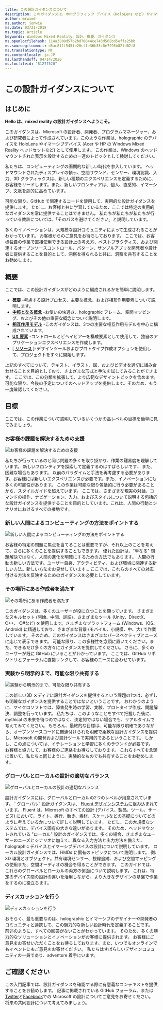 ```yaml
---
title: この設計ガイダンスについて
description: このガイダンスは、ホログラフィック デバイス (HoloLens など) やイマーシブ デバイス (Acer および HP Windows Mixed Reality ヘッドセットなど) にわたって作業しているマイクロソフトのデザイナー、開発者、プログラム マネージャー、研究者によって作成されています。
author: mrwied
ms.author: jonwie
ms.date: 03/21/2018
ms.topic: article
keywords: Windows Mixed Reality、設計、概要、ガイダンス
ms.openlocfilehash: 114a3808d57b2bd78044ce743d568bd5effe25bb
ms.sourcegitcommit: d6ac8f1f545fe20cf1e36b83c0e7998b82fd02f8
ms.translationtype: MT
ms.contentlocale: ja-JP
ms.lasthandoff: 04/14/2020
ms.locfileid: "81277520"
---
```

# <a name="about-this-design-guidance"></a>この設計ガイダンスについて

## <a name="introduction"></a>はじめに

**Hello は、mixed reality の設計ガイダンスへようこそ。**

このガイダンスは、Microsoft の設計者、開発者、プログラムマネージャー、および研究者によって作成されています。このような作業は、holographic のデバイスを HoloLens やイマーシブデバイス (Acer や HP の Windows Mixed Reality ヘッドセットなど) として使用します。 この作業は、Windows のヘッドマウントされた表示を設計するための一連のトピックとして検討してください。

私たちは、コンピューティングの画期的な新しい時代を参入しています。 ヘッドマウントされたディスプレイの頼っ、空間サウンド、センサー、環境認識、入力、3D グラフィックスは、新しい種類のエクスペリエンスを定義するために、お客様をリードします。また、新しいフロンティアは、個人、直感的、イマーシブ、文脈を劇的に高めています。

可能な限り、GitHub で関連するコードを使用して、実用的な設計ガイダンスを提供します。 ただし、お客様と共に学習しているため、ここでは特定の実用的なガイダンスを常に提供することはできません。 私たちが私たちが私たちが行っている教訓については、「そのパスを避けてください」と説明しています。

多くのイノベーションは、大規模な設計コミュニティによって生成されることがわかっています。 お客様からのご意見をお待ちしております。 ここでは、お客様独自の作業で直接使用できる設計上の考え方、ベストプラクティス、および関連するオープンソースコントロール、パターン、サンプルアプリを開発者や設計者に提供することを目的として、洞察を得られると共に、洞察を共有することをお勧めします。

## <a name="overview"></a>概要

ここでは、この設計ガイダンスがどのように編成されるかを簡単に説明します。 
* **[概要](design.md)** -考慮する設計プロセス、主要な概念、および相互作用要素について説明します。
* **[中核となる概念](core-concepts-landingpage.md)** -お使いの快適さ、holographic フレーム、空間マッピング、およびその他の重要な概念について説明します。
* **[相互作用モデル](interaction-fundamentals.md)** -このガイダンスは、3つの主要な相互作用モデルを中心に構成されています。
* **[UX 要素](app-patterns-landingpage.md)** -コントロールとビヘイビアーを構成要素として使用して、独自のアプリケーションエクスペリエンスを作成します。
* [ **[リソース](design.md#choose-a-prototyping-option)** ]-デザインツールおよびプロトタイプ作成オプションを使用して、プロジェクトをすぐに開始します。

上記のすべてについて、テキスト、イラスト、図、およびビデオを適切に組み合わせることを目的としており、さまざまな形式と手法を試してみることができます。 ここでは、この分類を拡張して、より広範なデザイントピックを含めます。 可能な限り、今後の予定についてのヘッドアップを提供します。そのため、もう一度確認してください。

## <a name="objectives"></a>目標

ここでは、この作業について説明しているいくつかの高レベルの目標を簡単に見てみましょう。

### <a name="help-solve-customer-challenges"></a>お客様の課題を解決するための支援

![お客様の課題を解決するための支援](images/500px-fix-a-broken-switch-with-hololens.jpg) <br>

私たちが行っているのと同じ問題の多くを取り掛かり、作業の難易度を理解しています。 新しいフロンティアを探索して定義するのはすばらしいです... また、困難な場合もあります。 以前のパラダイムと手法を再考慮する必要があります。お客様には新しいエクスペリエンスが必要です。また、イノベーションにも多くの可能性があります。 この作業は可能な限り包括的に行う必要があることから、スタイルガイドを超えています。 ここでは、さまざまな現実の対話、コマンドの操作、ナビゲーション、入力、およびスタイルについて説明する包括的な設計ガイダンスを提供することを目的としています。これは、人間の行動とシナリオにおけるすべての接地です。 

### <a name="point-the-way-towards-a-new-more-human-way-of-computing"></a>新しい人間によるコンピューティングの方法をポイントする

![新しい人間によるコンピューティングの方法をポイントする](images/500px-man-and-women-with-holograph-on-table.png)<br>

お客様の特定の問題に焦点を当てることは重要ですが、それ以上のことを考えて、さらに多くのことを提供することもできます。 優れた設計は、"単なる" 問題解決ではなく、人間の進化を明確にするための方法でもあります。 人間の行動の新しい方法です。ユーザー自身、アクティビティ、および環境に関連する新しい方法。新しい方法をお見せしています... ここでは、これらのすべての対応付ける方法を反映するためのガイダンスを必要としています。 

### <a name="meet-creators-where-they-are"></a>その場所にある作成者を満たす

![その場所にある作成者を満たす](images/500px-creators.jpg) <br>

このガイダンスは、多くのユーザーが役に立つことを願っています。 さまざまなスキルセット (開始、中間、詳細)、さまざまなツール (Unity、DirectX、 C++、 C#など) を使用します。さまざまなプラットフォーム (Windows、iOS、Android) に精通しており、さまざまな背景 (モバイル、小規模、中、大) で作業しています。 そのため、このガイダンスはさまざまなパースペクティブとニーズに応じて表示できます。 可能な限り、この多様性を念頭に置いてください。また、できるだけ多くの方々にガイダンスを提供してください。 さらに、多くのユーザーが既に GitHub にいることがわかっています。 ここでは、GitHub リポジトリとフォーラムに直接リンクして、お客様のニーズに合わせています。 

### <a name="share-as-much-as-possible-from-experimental-to-explicit"></a>実験から明示的まで、可能な限り共有する

![実験から明示的まで、可能な限り共有する](images/500px-man-playinggame.jpg) <br>

この新しい3D メディアに設計ガイダンスを提供するという課題の1つは、必ずしも明確なガイダンスを提供することではないということです。 おわかりのように、マイクロソフトでは、障害発生時の学習、実験、プロトタイプ作成、問題解決、調整を行っています。 私たちは、このようなことをすべて把握した後に、mythical の未来を待つのではなく、決定的ではない場合でも、リアルタイムで考えてみてください。 もちろん、最終的な目標は、可能な限り明確でありながら、オープンソースコードに関連付けられた明確で柔軟な設計ガイダンスを提供し、Microsoft の開発および設計ツールで実用的であるということです。 しかし、この点については、イテレーションと学習に多くのラウンドが必要です。 お客様と協力して、お客様のご連絡をお待ちしております。 これらすべてを念頭に置いて、私たちと同じように、実験的なものでも共有することをお勧めします。 

### <a name="the-right-balance-of-global-and-local-design"></a>グローバルとローカルの設計の適切なバランス

![グローバルとローカルの設計の適切なバランス](images/500px-fluentdesign.jpg) <br>

設計ガイダンスには、グローバルとローカルの2つのレベルが用意されています。 ' グローバル ' 設計ガイダンスは、 [Fluent デザインシステム](https://fluent.microsoft.com)に組み込まれています。 Fluent は、Microsoft のすべての設計 (デバイス、製品、ツール、サービス) において、ライト、奥行、動き、素材、スケールなどの基礎についてどのように考えているかについて詳しく説明しています。 ただし、この大規模なシステムでは、デバイス固有の大きな違いがあります。 そのため、ヘッドマウントされている "ローカル" 設計のガイダンスでは、多くの場合、さまざまなユーザーのニーズとシナリオに加えて、異なる入力方法と出力方法を備えた、holographic デバイスとイマーシブデバイスの設計について説明しています。 ローカル設計ガイダンスでは、HMDs に固有のトピックについて説明します。 例: 3D 環境とオブジェクト。共有環境センサー、視線追跡、および空間マッピングの使用また、空間オーディオの機会を得ることができます。 このガイドでは、これらのグローバルとローカルの両方の側面について説明します。 これは、特定のデバイス間の設計の違いを活用しながら、より大きなデザインの基盤で作業をするのに役立ちます。

### <a name="have-a-discussion"></a>ディスカッションを行う

![ディスカッションを行う](images/500px-share.jpg) <br>

おそらく、最も重要なのは、holographic とイマーシブのデザイナーや開発者のコミュニティと連携して、この魅力的な新しい設計時代を定義することです。 前述のように、すべての回答がないことがわかっています。 そのため、多くの魅力的なソリューションとイノベーションがお客様に提供されます。 お客様にご意見をお寄せいただくことをお待ちしております。また、いつでもオンラインでもイベントにもご意見をお寄せください。 私たちはすばらしいデザインコミュニティの一員であり、adventure 着手にいます。 

## <a name="please-dive-in"></a>ご確認ください

この入門記事では、設計ガイダンスを確認する際に有意義なコンテキストを提供することをお勧めします。 記事に掲載されている GitHub フォーラム、または[Twitter](https://twitter.com/MicrosoftDesign)と[Facebook](https://www.facebook.com/microsoftdesign/)での Microsoft の設計についてご意見をお寄せください。 将来の共同設計について考えてみましょう。
